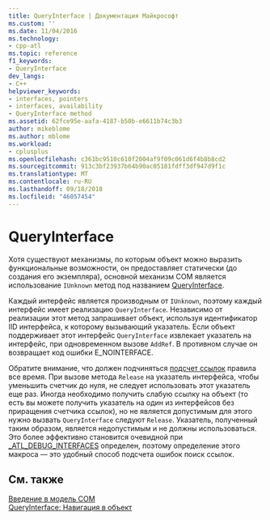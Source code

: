 ```yaml
---
title: QueryInterface | Документация Майкрософт
ms.custom: ''
ms.date: 11/04/2016
ms.technology:
- cpp-atl
ms.topic: reference
f1_keywords:
- QueryInterface
dev_langs:
- C++
helpviewer_keywords:
- interfaces, pointers
- interfaces, availability
- QueryInterface method
ms.assetid: 62fce95e-aafa-4187-b50b-e6611b74c3b3
author: mikeblome
ms.author: mblome
ms.workload:
- cplusplus
ms.openlocfilehash: c361bc9510c610f2004af9f09c061d6f4b8b8cd2
ms.sourcegitcommit: 913c3bf23937b64b90ac05181fdff3df947d9f1c
ms.translationtype: MT
ms.contentlocale: ru-RU
ms.lasthandoff: 09/18/2018
ms.locfileid: "46057454"
---
```

# <a name="queryinterface"></a>QueryInterface

Хотя существуют механизмы, по которым объект можно выразить функциональные возможности, он предоставляет статически (до создания его экземпляра), основной механизм COM является использование `IUnknown` метод под названием [QueryInterface](/windows/desktop/api/unknwn/nf-unknwn-iunknown-queryinterface(q_)).

Каждый интерфейс является производным от `IUnknown`, поэтому каждый интерфейс имеет реализацию `QueryInterface`. Независимо от реализации этот метод запрашивает объект, используя идентификатор IID интерфейса, к которому вызывающий указатель. Если объект поддерживает этот интерфейс `QueryInterface` извлекает указатель на интерфейс, при одновременном вызове `AddRef`. В противном случае он возвращает код ошибки E_NOINTERFACE.

Обратите внимание, что должен подчиняться [подсчет ссылок](../atl/reference-counting.md) правила все время. При вызове метода `Release` на указатель интерфейса, чтобы уменьшить счетчик до нуля, не следует использовать этот указатель еще раз. Иногда необходимо получить слабую ссылку на объект (то есть вы можете получить указатель на один из интерфейсов без приращения счетчика ссылок), но не является допустимым для этого нужно вызвать `QueryInterface` следуют `Release`. Указатель, полученный таким образом, является недопустимым и не должны использоваться. Это более эффективно становится очевидной при [_ATL_DEBUG_INTERFACES](reference/debugging-and-error-reporting-macros.md#_atl_debug_interfaces) определен, поэтому определение этого макроса — это удобный способ подсчета ошибок поиск ссылок.

## <a name="see-also"></a>См. также

[Введение в модель COM](../atl/introduction-to-com.md)<br/>
[QueryInterface: Навигация в объект](/windows/desktop/com/queryinterface--navigating-in-an-object)

